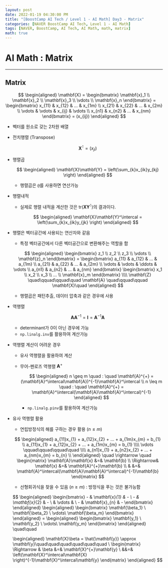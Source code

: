 ```yaml
---
layout: post
date: 2022-01-19 04:30:00 PM
title: "[BoostCamp AI Tech / Level 1 - AI Math] Day3 - Matrix"
categories: [NAVER BoostCamp AI Tech, Level 1 - AI Math]
tags: [NAVER, BoostCamp, AI Tech, AI Math, math, matrix]
math: true
---
```

# AI Math : Matrix

---

## Matrix

$$
\begin{aligned}
\mathbf{X} = \begin{bmatrix}
        \mathbf{x}_1 \\
        \mathbf{x}_2 \\
        \mathbf{x}_3 \\
        \vdots \\
        \mathbf{x}_n
    \end{bmatrix}
    =
    \begin{bmatrix}
    x_{11} & x_{12} & ... & x_{1m} \\
    x_{21} & x_{22} & ... & x_{2m} \\
    \vdots & \vdots & x_{ij} & \vdots \\
    x_{n1} & x_{n2} & ... & x_{nm}
    \end{bmatrix}
    = (x_{ij})
\end{aligned}
$$

- 벡터를 원소로 갖는 2차원 배열
- 전치행렬 (Transpose)  

    $$\mathbf{X}^\intercal = (x_{ji})$$

- 행렬곱  

    $$
    \begin{aligned}
    \mathbf{X}\mathbf{Y} = \left(\sum_{k}x_{ik}y_{kj} \right)
    \end{aligned}
    $$  
    
    - 행렬곱은 `@`를 사용하면 연산가능
- 행렬내적  
    - 실제로 행렬 내적을 계산한 것은 $\text{tr}\left(\mathbf{X}\mathbf{Y}^\intercal\right)$의 결과이다.  

    $$
    \begin{aligned}
    \mathbf{X}\mathbf{Y}^\intercal = \left(\sum_{k}x_{ik}y_{jk} \right)
    \end{aligned}
    $$  

- 행렬은 벡터공간에 사용되는 연산자와 같음
    - 특정 벡터공간에서 다른 벡터공간으로 변환해주는 역할을 함  

    $$
    \begin{aligned}
        \begin{bmatrix}
            z_1 \\
            z_2 \\
            z_3 \\
            \vdots \\
            \mathbf{z}_n
        \end{bmatrix}
        =
        \begin{bmatrix}
        a_{11} & a_{12} & ... & a_{1m} \\
        a_{21} & a_{22} & ... & a_{2m} \\
        \vdots & \vdots & \ddots & \vdots \\
        a_{n1} & a_{n2} & ... & a_{nm}
        \end{bmatrix}
        \begin{bmatrix}
            x_1 \\
            x_2 \\
            x_3 \\
            ... \\
            \mathbf{x}_m
        \end{bmatrix} \\\\
        \mathbf{Z} \quad\qquad\qquad\quad \mathbf{A} \quad\qquad\qquad \mathbf{X}\quad
    \end{aligned}
    $$  
    
    - 행렬곱은 패턴추출, 데이터 압축과 같은 경우에 사용

- 역행렬

    $$
    \mathbf{A}\mathbf{A}^{-1} = \mathbf{I} = \mathbf{A}^{-1}\mathbf{A}
    $$

    - determinant가 0이 아닌 경우에 가능
    - `np.linalg.inv`를 활용하여 계산가능
    
- 역행렬 계산이 어려운 경우
    - 유사 역행렬을 활용하여 계산
    - 무어-펜로즈 역행렬 $\mathbf{A}^{+}$

        $$
        \begin{aligned}
        n \geq m \quad : \quad \mathbf{A}^{+} = (\mathbf{A}^\intercal\mathbf{A})^{-1}\mathbf{A}^\intercal \\ 
        n \leq m \quad : \quad \mathbf{A}^{+} = \mathbf{A}^\intercal(\mathbf{A}\mathbf{A}^\intercal)^{-1}
        \end{aligned}
        $$  

        - `np.linalg.pinv`를 활용하여 계산가능
- 유사 역행렬 활용
    - 연립방정식의 해를 구하는 경우 활용 ($n \leq m$)

    $$
    \begin{aligned}
        a_{11}x_{1} + a_{12}x_{2} + ... + a_{1m}x_{m} = b_{1} \\
        a_{11}x_{1} + a_{12}x_{2} + ... + a_{1m}x_{m} = b_{1} \\\\
        \vdots \qquad\qquad\qquad\quad \\\\
        a_{n1}x_{1} + a_{n2}x_{2} + ... + a_{nm}x_{m} = b_{n} \\
    \end{aligned}
    \quad \rightarrow \quad
    \begin{matrix}
        \mathbf{A}\mathbf{x} &=& \mathbf{b} \\
        \Rightarrow& \mathbf{x} &=& \mathbf{A}^{+}\mathbf{b} \\
         & &=& \mathbf{A}^\intercal(\mathbf{A}\mathbf{A}^\intercal)^{-1}\mathbf{b}
    \end{matrix}
    $$  

    - 선형회귀식을 찾을 수 있음 ($n \geq m$) : 방정식을 푸는 것은 불가능함  

    $$
    \begin{aligned}
        \begin{bmatrix}
        - & \mathbf{x}_{1} & - \\
        - & \mathbf{x}_{2} & - \\
        & \vdots & \\
        - & \mathbf{x}_{n} & -
        \end{bmatrix}
    \end{aligned}
    \begin{aligned}
        \begin{bmatrix}
        \mathbf{\beta_1} \\
        \mathbf{\beta_2} \\
        \vdots\\
        \mathbf{\beta_m}
        \end{bmatrix}
    \end{aligned} =
    \begin{aligned}
        \begin{bmatrix}
        \mathbf{y_1} \\
        \mathbf{y_2} \\
        \vdots\\
        \mathbf{y_m}
        \end{bmatrix}
    \end{aligned}
    \quad\quad
    
    \begin{aligned}
    \mathbf{X}\beta = \hat{\mathbf{y}} \approx \mathbf{y}\quad\quad\quad\quad\quad\quad \\
    \begin{matrix}
    \Rightarrow & \beta &=& \mathbf{X}^{+}\mathbf{y} \\
    &&=& \left(\mathbf{X}^\intercal\mathbf{X} \right)^{-1}\mathbf{X}^\intercal\mathbf{y}
    \end{matrix}
    \end{aligned}
    $$